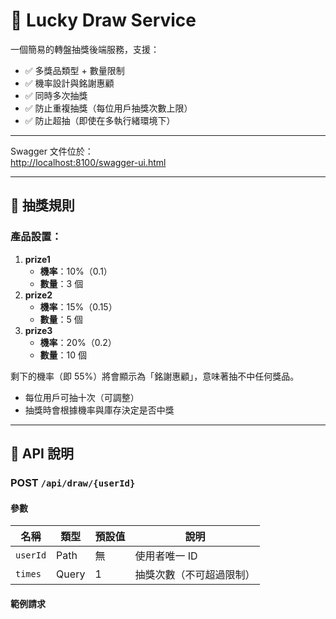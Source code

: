 # 🎯 Lucky Draw Service

一個簡易的轉盤抽獎後端服務，支援：

- ✅ 多獎品類型 + 數量限制
- ✅ 機率設計與銘謝惠顧
- ✅ 同時多次抽獎
- ✅ 防止重複抽獎（每位用戶抽獎次數上限）
- ✅ 防止超抽（即使在多執行緒環境下）

---

Swagger 文件位於：  
[http://localhost:8100/swagger-ui.html](http://localhost:8100/swagger-ui.html)

---

## 📌 抽獎規則

### 產品設置：

1. **prize1**
    - **機率**：10%（0.1）
    - **數量**：3 個
2. **prize2**
    - **機率**：15%（0.15）
    - **數量**：5 個
3. **prize3**
    - **機率**：20%（0.2）
    - **數量**：10 個

剩下的機率（即 55%）將會顯示為「銘謝惠顧」，意味著抽不中任何獎品。

- 每位用戶可抽十次（可調整）
- 抽獎時會根據機率與庫存決定是否中獎

---

## 🚀 API 說明

### POST `/api/draw/{userId}`

#### 參數

| 名稱 | 類型 | 預設值 | 說明 |
|------|------|--------|------|
| `userId` | Path | 無 | 使用者唯一 ID |
| `times` | Query | 1 | 抽獎次數（不可超過限制） |

#### 範例請求
